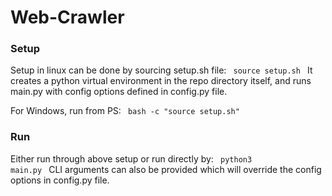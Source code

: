 # Web-Crawler

<info>

</info>

### Setup
Setup in linux can be done by sourcing setup.sh file:
<code lang="bash">
source setup.sh
</code>
It creates a python virtual environment in the repo directory itself, and runs main.py with config options defined in config.py file.

For Windows, run from PS:
<code>
bash -c "source setup.sh"
</code>

### Run
Either run through above setup or run directly by:
<code>
python3 main.py
</code>
CLI arguments can also be provided which will override the config options in config.py file.
